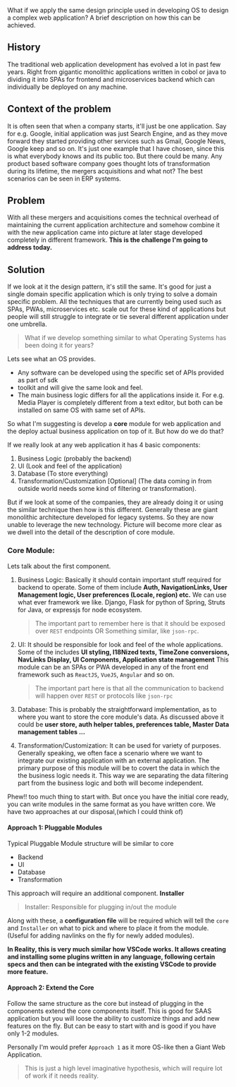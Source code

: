 What if we apply the same design principle used in developing OS
to design a complex web application?
A brief description on how this can be achieved.

## History

The traditional web application development has evolved a lot in past few years. Right from 
gigantic monolithic applications written in cobol or java to dividing it into SPAs for 
frontend and microservices backend which can individually be deployed on any machine.

## Context of the problem

It is often seen that when a company starts, it'll just be one application. Say for e.g. 
Google, initial application was just Search Engine, and as they move forward they started 
providing other services such as Gmail, Google News, Google keep and so on. It's just one 
example that I have chosen, since this is what everybody knows and its public too. But 
there could be many. Any product based software company goes thought lots of 
transformation during its lifetime, the mergers acquisitions and what not? The best 
scenarios can be seen in ERP systems.

## Problem

With all these mergers and acquisitions comes the technical overhead of maintaining the 
current application architecture and somehow combine it with the new application came into 
picture at later stage developed completely in different framework.
**This is the challenge I'm going to address today.**

## Solution

If we look at it the design pattern, it's still the same. It's good for just a single 
domain specific application which is only trying to solve a domain specific problem. All 
the techniques that are currently being used such as SPAs, PWAs, microservices etc. scale 
out for these kind of applications but people will still struggle to integrate or tie 
several different application under one umbrella.

> What if we develop something similar to what Operating Systems has been doing
> it for years?

Lets see what an OS provides.
* Any software can be developed using the specific set of APIs provided as part of sdk 
* toolkit and will give the same look and feel.
* The main business logic differs for all the applications inside it. For e.g. Media Player 
  is completely different from a text editor, but both can be installed on same OS with 
  same set of APIs.

So what I'm suggesting is develop a **core** module for web application and the deploy actual business application on top of it. But how do we do that?

If we really look at any web application it has 4 basic components:
1. Business Logic (probably the backend)
2. UI (Look and feel of the application)
3. Database (To store everything)
4. Transformation/Customization [Optional] (The data coming in from outside
   world needs some kind of filtering or transformation).

But if we look at some of the companies, they are already doing it or using the similar 
technique then how is this different. Generally these are giant monolithic architecture 
developed for legacy systems. So they are now unable to leverage the new technology. 
Picture will become more clear as we dwell into the detail of the description of core 
module.

### Core Module:

Lets talk about the first component.
1. Business Logic: Basically it should contain important stuff required for backend to 
   operate. Some of them include **Auth, NavigationLinks, User Management logic, User 
   preferences (Locale, region) etc.**
   We can use what ever framework we like. Django, Flask for python of Spring, Struts for 
   Java, or expressjs for node ecosystem.
   > The important part to remember here is that it should be exposed over `REST` endpoints
   > OR Something similar, like `json-rpc`.
   
2. UI: It should be responsible for look and feel of the whole applications. Some of the 
   includes **UI styling, I18Nized texts, TimeZone conversions, NavLinks Display, UI 
   Components, Application state management** 
   This module can be an SPAs or PWA developed in any of the front end framework such as 
   `ReactJS`, `VueJS`, `Angular` and so on.
   > The important part here is that all the communication to backend will happen over
   > `REST` or protocols like `json-rpc`

3. Database:
   This is probably the straightforward implementation, as to where you want to store the 
   core module's data. As discussed above it could be **user store, auth helper tables, 
   preferences table, Master Data management tables ...**

4. Transformation/Customization:
   It can be used for variety of purposes.
   Generally speaking, we often face a scenario where we want to integrate our existing
   application with an external application. The primary purpose of this module will be to
   covert the data in which the the business logic needs it. This way we are separating the
   data filtering part from the business logic and both will become independent.

Phew!! too much thing to start with. But once you have the initial core ready, you can 
write modules in the same format as you have written core. We have two approaches at our 
disposal,(which I could think of)

#### Approach 1: Pluggable Modules

Typical Pluggable Module structure will be similar to core
* Backend
* UI
* Database
* Transformation

This approach will require an additional component. **Installer**
>Installer: Responsible for plugging in/out the module 

Along with these, a **configuration file** will be required which will tell the `core` and 
`Installer` on what to pick and where to place it from the module. (Useful for adding 
navlinks on the fly for newly added modules).

**In Reality, this is very much similar how VSCode works. It allows creating and installing
some plugins written in any language, following certain specs and then can be integrated
with the existing VSCode to provide more feature.**

#### Approach 2: Extend the Core

Follow the same structure as the core but instead of plugging in the components extend the 
core components itself. This is good for SAAS application but you will loose the ability to 
customize things and add new features on the fly. But can be easy to start with and is good 
if you have only 1-2 modules.

Personally I'm would prefer `Approach 1` as it more OS-like then a Giant Web Application.

> This is just a high level imaginative hypothesis, which will require
> lot of work if it needs reality.